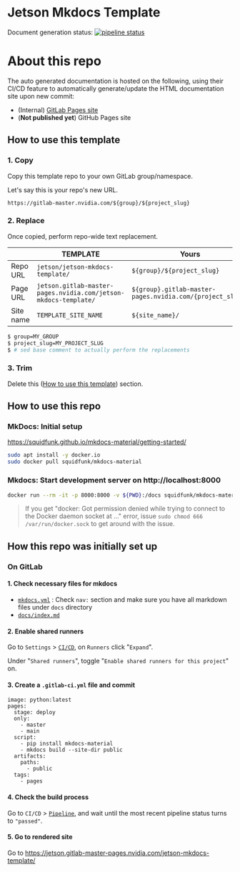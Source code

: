 # Jetson Mkdocs Template

Document generation status: [![pipeline status](https://gitlab-master.nvidia.com/jetson/jetson-mkdocs-template/badges/main/pipeline.svg)](https://gitlab-master.nvidia.com/cyato/jetson-camera-guide/-/commits/main)

# About this repo



The auto generated documentation is hosted on the following, using their CI/CD feature to automatically generate/update the HTML documentation site upon new commit:
  - (Internal) [GitLab Pages site](https://jetson.gitlab-master-pages.nvidia.com/jetson-mkdocs-template/)
  - (**Not published yet**) GitHub Pages site

## How to use this template

### 1. Copy

Copy this template repo to your own GitLab group/namespace.

Let's say this is your repo's new URL.

`https://gitlab-master.nvidia.com/${group}/${project_slug}`

### 2. Replace

Once copied, perform repo-wide text replacement.

|    | TEMPLATE | Yours |
| -- | -- | -- |
| Repo URL | `jetson/jetson-mkdocs-template/` | `${group}/${project_slug}` |
| Page URL | `jetson.gitlab-master-pages.nvidia.com/jetson-mkdocs-template/` | `${group}.gitlab-master-pages.nvidia.com/{project_slug}/` |
| Site name | `TEMPLATE_SITE_NAME` | `${site_name}/` |

```bash
$ group=MY_GROUP
$ project_slug=MY_PROJECT_SLUG
$ # sed base comment to actually perform the replacements
```

### 3. Trim

Delete this ([How to use this template](#how-to-use-this-template)) section.

## How to use this repo

### MkDocs: Initial setup

https://squidfunk.github.io/mkdocs-material/getting-started/

```bash
sudo apt install -y docker.io
sudo docker pull squidfunk/mkdocs-material
```

### Mkdocs: Start development server on http://localhost:8000

```bash
docker run --rm -it -p 8000:8000 -v ${PWD}:/docs squidfunk/mkdocs-material
```

> If you get "docker: Got permission denied while trying to connect to the Docker daemon socket at ..." error, 
> issue `sudo chmod 666 /var/run/docker.sock` to get around with the issue.


## How this repo was initially set up

### On GitLab

#### 1. Check necessary files for mkdocs

- [`mkdocs.yml`](mkdocs.yml) : Check `nav:` section and make sure you have all markdown files under `docs` directory
- [`docs/index.md`](docs/index.md) 

#### 2. Enable shared runners

Go to `Settings` > [`CI/CD`](https://gitlab-master.nvidia.com/jetson/jetson-mkdocs-template/-/settings/ci_cd), on `Runners` click "`Expand`".

Under "`Shared runners`", toggle "`Enable shared runners for this project`" on.

#### 3. Create a `.gitlab-ci.yml` file and commit

```
image: python:latest
pages:
  stage: deploy
  only:
    - master 
    - main
  script:
    - pip install mkdocs-material
    - mkdocs build --site-dir public
  artifacts:
    paths:
      - public
  tags:
    - pages
```

#### 4. Check the build process

Go to `CI/CD` > [`Pipeline`](https://gitlab-master.nvidia.com/jetson/jetson-mkdocs-template/-/pipelines), and wait until the most recent pipeline status turns to `"passed"`.

#### 5. Go to rendered site

Go to https://jetson.gitlab-master-pages.nvidia.com/jetson-mkdocs-template/


